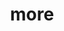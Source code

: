 ---
layout: page
title: more
nav: true
nav_order: 6
dropdown: true
children: 
    # - title: publications
    #   permalink: /publications/ 
    - title: art
      permalink: /art/
    # - title: divider
---